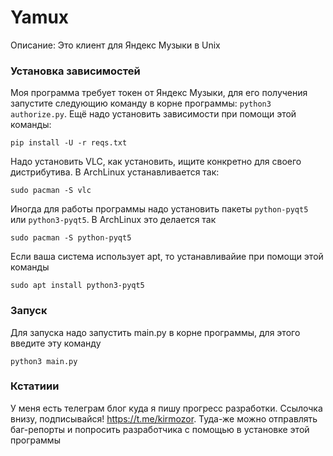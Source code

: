 
# Yamux
Описание: Это клиент для Яндекс Музыки в Unix

### Установка зависимостей

Моя программа требует токен от Яндекс Музыки, для его получения запустите следующию команду в корне программы: `python3 authorize.py`. Ещё надо установить зависимости при помощи этой команды:

`pip install -U -r reqs.txt`

Надо установить VLC, как установить, ищите конкретно для своего дистрибутива. В ArchLinux устанавливается так:

`sudo pacman -S vlc`

Иногда для работы программы надо установить пакеты `python-pyqt5` или `python3-pyqt5`. В ArchLinux это делается так

`sudo pacman -S python-pyqt5`

Если ваша система использует apt, то устанавливайие при помощи этой команды

`sudo apt install python3-pyqt5`

### Запуск

Для запуска надо запустить main.py в корне программы, для этого введите эту команду

`python3 main.py`

### Кстатиии

У меня есть телеграм блог куда я пишу прогресс разработки. Ссылочка внизу, подписывайся!
https://t.me/kirmozor.
Туда-же можно отправлять баг-репорты и попросить разработчика с помощью в установке этой программы

